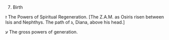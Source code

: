 7. Birth

ז
The Powers of Spiritual Regeneration. [The Z.A.M. as Osiris risen between Isis and Nephthys. The path of ג, Diana, above his head.]

ע
The gross powers of generation.
